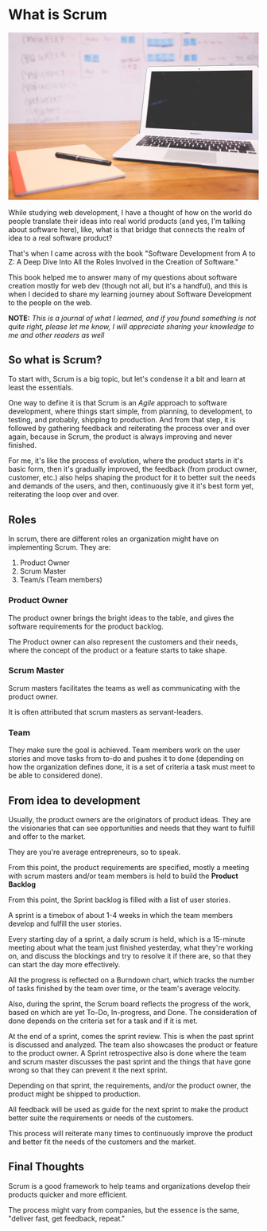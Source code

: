# What is Scrum

![Scrum](../Images/1.jpg)

While studying web development, I have a thought of how on the world do people translate their ideas into real world products (and yes, I'm talking about software here), like, what is that bridge that connects the realm of idea to a real software product?

That's when I came across with the book "Software Development from A to Z: A Deep Dive Into All the Roles Involved in the Creation of Software."

This book helped me to answer many of my questions about software creation mostly for web dev (though not all, but it's a handful), and this is when I decided to share my learning journey about Software Development to the people on the web.

**NOTE:** *This is a journal of what I learned, and if you found something is not quite right, please let me know, I will appreciate sharing your knowledge to me and other readers as well*

## So what is Scrum?

To start with, Scrum is a big topic, but let's condense it a bit and learn at least the essentials.

One way to define it is that Scrum is an *Agile* approach to software development, where things start simple, from planning, to development, to testing, and probably, shipping to production. And from that step, it is followed by gathering feedback and reiterating the process over and over again, because in Scrum, the product is always improving and never finished.

For me, it's like the process of evolution, where the product starts in it's basic form, then it's gradually improved, the feedback (from product owner, customer, etc.) also helps shaping the product for it to better suit the needs and demands of the users, and then, continuously give it it's best form yet, reiterating the loop over and over.

## Roles

In scrum, there are different roles an organization might have on implementing Scrum. They are:

1. Product Owner
2. Scrum Master
3. Team/s (Team members)

### Product Owner

The product owner brings the bright ideas to the table, and gives the software requirements for the product backlog.

The Product owner can also represent the customers and their needs, where the concept of the product or a feature starts to take shape.

### Scrum Master

Scrum masters facilitates the teams as well as communicating with the product owner.

It is often attributed that scrum masters as servant-leaders.

### Team

They make sure the goal is achieved. Team members work on the user stories and move tasks from to-do and pushes it to done (depending on how the organization defines done, it is a set of criteria a task must meet to be able to considered done).

## From idea to development

Usually, the product owners are the originators of product ideas. They are the visionaries that can see opportunities and needs that they want to fulfill and offer to the market.

They are you're average entrepreneurs, so to speak.

From this point, the product requirements are specified, mostly a meeting with scrum masters and/or team members is held to build the **Product Backlog**

From this point, the Sprint backlog is filled with a list of user stories.

A sprint is a timebox of about 1-4 weeks in which the team members develop and fulfill the user stories.

Every starting day of a sprint, a daily scrum is held, which is a 15-minute meeting about what the team just finished yesterday, what they're working on, and discuss the blockings and try to resolve it if there are, so that they can start the day more effectively.

All the progress is reflected on a Burndown chart, which tracks the number of tasks finished by the team over time, or the team's average velocity.

Also, during the sprint, the Scrum board reflects the progress of the work, based on which are yet To-Do, In-progress, and Done. The consideration of done depends on the criteria set for a task and if it is met.

At the end of a sprint, comes the sprint review. This is when the past sprint is discussed and analyzed. The team also showcases the product or feature to the product owner. A Sprint retrospective also is done where the team and scrum master discusses the past sprint and the things that have gone wrong so that they can prevent it the next sprint.

Depending on that sprint, the requirements, and/or the product owner, the product might be shipped to production.

All feedback will be used as guide for the next sprint to make the product better suite the requirements or needs of the customers.

This process will reiterate many times to continuously improve the product and better fit the needs of the customers and the market.

## Final Thoughts

Scrum is a good framework to help teams and organizations develop their products quicker and more efficient.

The process might vary from companies, but the essence is the same, "deliver fast, get feedback, repeat."